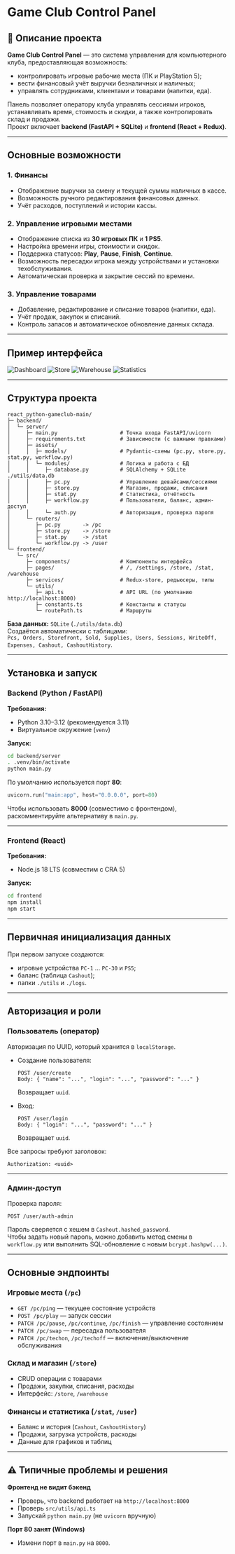 # Game Club Control Panel

## 📌 Описание проекта

**Game Club Control Panel** — это система управления для компьютерного клуба, предоставляющая возможность:
- контролировать игровые рабочие места (ПК и PlayStation 5);
- вести финансовый учёт выручки безналичных и наличных;
- управлять сотрудниками, клиентами и товарами (напитки, еда).

Панель позволяет оператору клуба управлять сессиями игроков, устанавливать время, стоимость и скидки, а также контролировать склад и продажи.  
Проект включает **backend (FastAPI + SQLite)** и **frontend (React + Redux)**.

---

## Основные возможности

### 1. Финансы
- Отображение выручки за смену и текущей суммы наличных в кассе.  
- Возможность ручного редактирования финансовых данных.  
- Учёт расходов, поступлений и истории кассы.

### 2. Управление игровыми местами
- Отображение списка из **30 игровых ПК** и **1 PS5**.  
- Настройка времени игры, стоимости и скидок.  
- Поддержка статусов: **Play**, **Pause**, **Finish**, **Continue**.  
- Возможность пересадки игрока между устройствами и установки техобслуживания.  
- Автоматическая проверка и закрытие сессий по времени.

### 3. Управление товарами
- Добавление, редактирование и списание товаров (напитки, еда).  
- Учёт продаж, закупок и списаний.  
- Контроль запасов и автоматическое обновление данных склада.

---

## Пример интерфейса

![Dashboard](https://github.com/user-attachments/assets/29e5bf57-f33c-4f06-b7dd-7269a810faab)
![Store](https://github.com/user-attachments/assets/a9e3376d-2884-45b9-8533-f502d0135db2)
![Warehouse](https://github.com/user-attachments/assets/30ea71c3-329f-43d0-a9e0-093e2d332cc0)
![Statistics](https://github.com/user-attachments/assets/6c18bb5c-88f1-459e-95c7-faa068508afa)

---

## Структура проекта

```
react_python-gameclub-main/
├─ backend/
│  └─ server/
│     ├─ main.py                    # Точка входа FastAPI/uvicorn
│     ├─ requirements.txt           # Зависимости (с важными правками)
│     ├─ assets/
│     │  ├─ models/                 # Pydantic-схемы (pc.py, store.py, stat.py, workflow.py)
│     │  └─ modules/                # Логика и работа с БД
│     │     ├─ database.py          # SQLAlchemy + SQLite ./utils/data.db
│     │     ├─ pc.py                # Управление девайсами/сессиями
│     │     ├─ store.py             # Магазин, продажи, списания
│     │     ├─ stat.py              # Статистика, отчётность
│     │     ├─ workflow.py          # Пользователи, баланс, админ-доступ
│     │     └─ auth.py              # Авторизация, проверка пароля
│     └─ routers/
│        ├─ pc.py       -> /pc
│        ├─ store.py    -> /store
│        ├─ stat.py     -> /stat
│        └─ workflow.py -> /user
└─ frontend/
   └─ src/
      ├─ components/                # Компоненты интерфейса
      ├─ pages/                     # /, /settings, /store, /stat, /warehouse
      ├─ services/                  # Redux-store, редьюсеры, типы
      └─ utils/
         ├─ api.ts                  # API URL (по умолчанию http://localhost:8000)
         ├─ constants.ts            # Константы и статусы
         └─ routePath.ts            # Маршруты
```

**База данных:** `SQLite` (`./utils/data.db`)  
Создаётся автоматически с таблицами:  
`Pcs, Orders, Storefront, Sold, Supplies, Users, Sessions, WriteOff, Expenses, Cashout, CashoutHistory`.

---

## Установка и запуск

### Backend (Python / FastAPI)
**Требования:**
- Python 3.10–3.12 (рекомендуется 3.11)
- Виртуальное окружение (`venv`)

**Запуск:**
```bash
cd backend/server
. .venv/bin/activate
python main.py
```

По умолчанию используется порт **80**:
```python
uvicorn.run("main:app", host="0.0.0.0", port=80)
```

Чтобы использовать **8000** (совместимо с фронтендом), раскомментируйте альтернативу в `main.py`.

---

### Frontend (React)
**Требования:**
- Node.js 18 LTS (совместим с CRA 5)

**Запуск:**
```bash
cd frontend
npm install
npm start
```

---

## Первичная инициализация данных

При первом запуске создаются:
- игровые устройства `PC-1` … `PC-30` и `PS5`;
- баланс (таблица `Cashout`);
- папки `./utils` и `./logs`.

---

## Авторизация и роли

### Пользователь (оператор)
Авторизация по UUID, который хранится в `localStorage`.

- Создание пользователя:
  ```http
  POST /user/create
  Body: { "name": "...", "login": "...", "password": "..." }
  ```
  Возвращает `uuid`.

- Вход:
  ```http
  POST /user/login
  Body: { "login": "...", "password": "..." }
  ```
  Возвращает `uuid`.

Все запросы требуют заголовок:
```
Authorization: <uuid>
```

---

### Админ-доступ
Проверка пароля:
```http
POST /user/auth-admin
```

Пароль сверяется с хешем в `Cashout.hashed_password`.  
Чтобы задать новый пароль, можно добавить метод смены в `workflow.py` или выполнить SQL-обновление с новым `bcrypt.hashpw(...)`.

---

## Основные эндпоинты

### Игровые места (`/pc`)
- `GET /pc/ping` — текущее состояние устройств  
- `POST /pc/play` — запуск сессии  
- `PATCH /pc/pause`, `/pc/continue`, `/pc/finish` — управление состоянием  
- `PATCH /pc/swap` — пересадка пользователя  
- `PATCH /pc/techon`, `/pc/techoff` — включение/выключение обслуживания

### Склад и магазин (`/store`)
- CRUD операции с товарами  
- Продажи, закупки, списания, расходы  
- Интерфейс: `/store`, `/warehouse`

### Финансы и статистика (`/stat`, `/user`)
- Баланс и история (`Cashout`, `CashoutHistory`)  
- Продажи, загрузка устройств, расходы  
- Данные для графиков и таблиц

---

## ⚠️ Типичные проблемы и решения

**Фронтенд не видит бэкенд**
- Проверь, что backend работает на `http://localhost:8000`
- Проверь `src/utils/api.ts`
- Запускай `python main.py` (не `uvicorn` вручную)

**Порт 80 занят (Windows)**
- Измени порт в `main.py` на `8000`.

